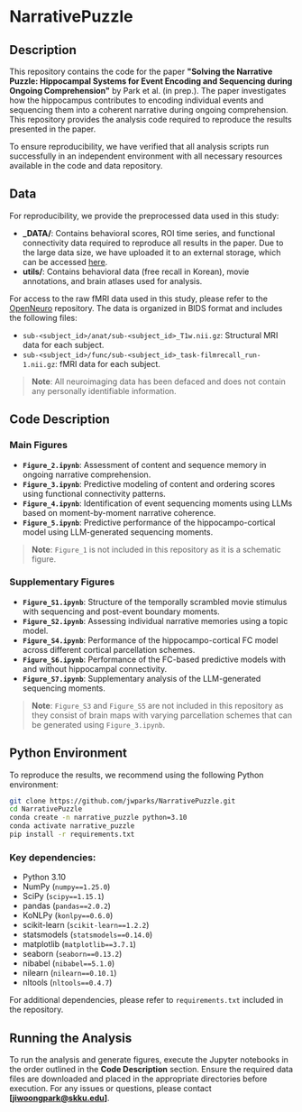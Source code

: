# NarrativePuzzle
## Description
This repository contains the code for the paper **"Solving the Narrative Puzzle: Hippocampal Systems for Event Encoding and Sequencing during Ongoing Comprehension"** by Park et al. (in prep.).
The paper investigates how the hippocampus contributes to encoding individual events and sequencing them into a coherent narrative during ongoing comprehension.
This repository provides the analysis code required to reproduce the results presented in the paper.

To ensure reproducibility, we have verified that all analysis scripts run successfully in an independent environment with all necessary resources available in the code and data repository.

## Data
For reproducibility, we provide the preprocessed data used in this study:
- **_DATA/**: Contains behavioral scores, ROI time series, and functional connectivity data required to reproduce all results in the paper. Due to the large data size, we have uploaded it to an external storage, which can be accessed [here](https://drive.google.com/file/d/15x0pxJV8RZ7CdPGaJzbbRSG-nSJMNiQg/view?usp=sharing).
- **utils/**: Contains behavioral data (free recall in Korean), movie annotations, and brain atlases used for analysis.

For access to the raw fMRI data used in this study, please refer to the [OpenNeuro](https://openneuro.org/datasets/ds005215) repository. The data is organized in BIDS format and includes the following files:
- `sub-<subject_id>/anat/sub-<subject_id>_T1w.nii.gz`: Structural MRI data for each subject.
- `sub-<subject_id>/func/sub-<subject_id>_task-filmrecall_run-1.nii.gz`: fMRI data for each subject.
> **Note**: All neuroimaging data has been defaced and does not contain any personally identifiable information.

## Code Description
### Main Figures
- **`Figure_2.ipynb`**: Assessment of content and sequence memory in ongoing narrative comprehension.
- **`Figure_3.ipynb`**: Predictive modeling of content and ordering scores using functional connectivity patterns.
- **`Figure_4.ipynb`**: Identification of event sequencing moments using LLMs based on moment-by-moment narrative coherence.
- **`Figure_5.ipynb`**: Predictive performance of the hippocampo-cortical model using LLM-generated sequencing moments.
> **Note**: `Figure_1` is not included in this repository as it is a schematic figure.
### Supplementary Figures
- **`Figure_S1.ipynb`**: Structure of the temporally scrambled movie stimulus with sequencing and post-event boundary moments.
- **`Figure_S2.ipynb`**: Assessing individual narrative memories using a topic model.
- **`Figure_S4.ipynb`**: Performance of the hippocampo-cortical FC model across different cortical parcellation schemes.
- **`Figure_S6.ipynb`**: Performance of the FC-based predictive models with and without hippocampal connectivity.
- **`Figure_S7.ipynb`**: Supplementary analysis of the LLM-generated sequencing moments.
> **Note**: `Figure_S3` and `Figure_S5` are not included in this repository as they consist of brain maps with varying parcellation schemes that can be generated using `Figure_3.ipynb`.

## Python Environment
To reproduce the results, we recommend using the following Python environment:
```bash
git clone https://github.com/jwparks/NarrativePuzzle.git
cd NarrativePuzzle
conda create -n narrative_puzzle python=3.10
conda activate narrative_puzzle
pip install -r requirements.txt
```
### Key dependencies:
- Python 3.10
- NumPy (`numpy==1.25.0`)
- SciPy (`scipy==1.15.1`)
- pandas (`pandas==2.0.2`)
- KoNLPy (`konlpy==0.6.0`)
- scikit-learn (`scikit-learn==1.2.2`)
- statsmodels (`statsmodels==0.14.0`)
- matplotlib (`matplotlib==3.7.1`)
- seaborn (`seaborn==0.13.2`)
- nibabel (`nibabel==5.1.0`)
- nilearn (`nilearn==0.10.1`)
- nltools (`nltools==0.4.7`)

For additional dependencies, please refer to `requirements.txt` included in the repository.

## Running the Analysis
To run the analysis and generate figures, execute the Jupyter notebooks in the order outlined in the **Code Description** section. Ensure the required data files are downloaded and placed in the appropriate directories before execution.
For any issues or questions, please contact **[jiwoongpark@skku.edu]**.